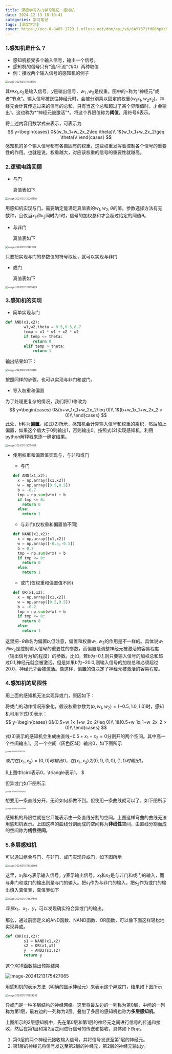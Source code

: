 ```yaml
---
title: 深度学习入门学习笔记：感知机
date: 2024-12-13 18:10:41
categories: 学习笔记
tags: [深度学习]
cover: https://occ-0-8407-1723.1.nflxso.net/dnm/api/v6/6AYY37jfdO6hpXcMjf9Yu5cnmO0/AAAABeNzg-kMHhUBP4AmHnLsrPYzxKHVceLnkwtLhxZlDssj7KjhStloJR6px7EbquZ83uDcygnWkekxysvuNYVzLQ3GyBMRl2PpU7pO.jpg?r=db8
---
```


### 1.感知机是什么？

- 感知机接受多个输入信号，输出一个信号。
- 感知机的信号只有“流/不流“（1/0）两种取值
- 例：接收两个输入信号的感知机的例子

<img src="https://p.ipic.vip/5mvvzl.png" alt="image-20241213111525105" style="zoom:50%;" />

其中$x_1$,$x_2$是输入信号，$y$是输出信号，$w_1$ ,$w_2$是权重。图中的$\circ$称为“神经元”或者“节点”。输入信号被送往神经元时，会被分别乘以固定的权重$(w_1x_1,w_2x_2)$。神经元会计算传送过来的信号的总和，只有当这个总和超过了某个界限值时，才会输出1。这也称为*“神经元被激活”*。将这个界限值称为**阈值**，用符号$\theta$表示。

将上述内容用数学式来表示，可表示为
$$
y=\begin{cases}
0&(w_1x_1+w_2x_2\leq \theta)\\
1&(w_1x_1+w_2x_2\geq \theta)\\
\end{cases}
$$
感知机的多个输入信号都有各自固有的权重，这些权重发挥着控制各个信号的重要性的作用。也就是说，权重越大，对应该权重的信号的重要性就越高。

### 2.逻辑电路回顾

- 与门

  真值表如下

<img src="https://p.ipic.vip/v99kc3.png" alt="image-20241213120241990" style="zoom:50%;" />

用感知机实现与门。需要确定能满足真值表的$w_1,w_2,\theta$的值。参数选择方法有无数种，且仅当$x_1和x_2$同时为1时，信号的加权总和才会超过给定的阈值$\theta$。

- 与非门

  真值表如下

<img src="https://p.ipic.vip/f183li.png" alt="image-20241213121441919" style="zoom:50%;" />

只要把实现与门的参数值的符号取反，就可以实现与非门

- 或门

  真值表如下

<img src="https://p.ipic.vip/er9z5b.png" alt="image-20241213121805929" style="zoom:50%;" />

### 3.感知机的实现

- 简单实现与门

```python
def AND(x1,x2):
        w1,w2,theta = 0.5,0.5,0.7
        temp = x1 * w1 + x2 * w2
        if temp <= theta:
            return 0
        elif temp > theta:
            return 1
```

输出结果如下：

<img src="https://p.ipic.vip/k9w901.png" alt="image-20241213123718914" style="zoom:50%;" />

按照同样的步骤，也可以实现与非门和或门。

- 导入权重和偏置

为了处理更复杂的情况，我们将$(1)$修改为
$$
y=\begin{cases}
0&(b+w_1x_1+w_2x_2\leq 0)\\
1&(b+w_1x_1+w_2x_2 > 0)\\
\end{cases}
$$
此处，$b$称为**偏置**。如式$(2)$所示，感知机会计算输入信号和权重的乘积，然后加上偏置，如果这个值大于0则输出1，否则输出0。按照式$(2)$实现感知机，利用python解释器来逐一确定结果。

<img src="https://p.ipic.vip/syb7m8.png" alt="image-20241213130158159" style="zoom:50%;" />

- 使用权重和偏置值实现与，与非和或门

  - 与门

  ```python
  def AND(x1,x2):
    x = np.array([x1,x2])
    w = np.array([0.5,0.5])
    b = -0.7
    tmp = np.sum(w*x) + b
    if tmp <= 0:
      return 0
    else:
      return 1
  ```

  - 与非门(仅权重和偏置值不同)

  ```python
  def NAND(x1,x2):
    x = np.array([x1,x2])
    w = np.array([-0.5,-0.5])
    b = 0.7
    tmp = np.sum(w*x) + b
    if tmp <= 0:
      return 0
    else:
      return 1
  ```

  - 或门(仅权重和偏置值不同)

  ```python
  def OR(x1,x2):
    x = np.array([x1,x2])
    w = np.array([0.5,0.5])
    b = -0.2
    tmp = np.sum(w*x) + b
    if tmp <= 0:
      return 0
    else:
      return 1
  ```

这里把$-\theta$命名为偏置$b$,但注意，偏置和权重$w_1,w_2$的作用是不一样的。具体说$w_1和w_2$是控制输入信号的重要性的参数，而偏置是调整神经元被激活的容易程度（输出信号为1的程度）的参数。比如，若$b$为$-0.1$,则只要输入信号的加权总和超过$0.1$,神经元就会被激活。但是如果$b$为$-20.0$,则输入信号的加权总和必须超过$20.0$，神经元才会被激活。像这样，偏置的值决定了神经元被激活的容易程度。

### 4.感知机的局限性

用上面的感知机无法实现异或门，原因如下：

将或门的动作情况形象化，假设权重参数为$(b,w_1,w_2) = (-0.5,1.0,1.0)$时，感知机可用下式$(3)$表示：
$$
y=\begin{cases}
0&(0.5+w_1x_1+w_2x_2\leq 0)\\
1&(0.5+w_1x_1+w_2x_2 > 0)\\
\end{cases}
$$
式$(3)$表示的感知机会生成由直线$-0.5+x_1+x_2=0$分割开的两个空间。其中高一个空间输出1，另一个空间（灰色区域）输出0，如下图所示

<img src="https://p.ipic.vip/zgc1p3.png" alt="image-20241213171127710" style="zoom:33%;" />

$或门在(x_1,x_2)=(0,0)时输出0，在(x_1,x_2)为(0,1),(1,0),(1,1)时输出1。$

$上图中\circ表示0，\triangle表示1。 $

但异或门如下图所示

<img src="https://p.ipic.vip/rkc7g5.png" alt="image-20241213171742521" style="zoom: 33%;" />

想要用一条直线分开，无论如何都做不到。但使用一条曲线就可以了，如下图所示

<img src="https://p.ipic.vip/wlt0rc.png" alt="image-20241213172439145" style="zoom:33%;" />

感知机的局限性就在它只能表示由一条直线分割的空间。上图这样弯曲的曲线无法用感知机表示。上图这样的曲线分割而成的空间称为**非线性**空间，由直线分割而成的空间称为**线性空间**。

### 5.多层感知机

可以通过组合与门、与非门、或门实现异或门，如下图所示

<img src="https://p.ipic.vip/akkont.png" alt="image-20241213173335004" style="zoom:50%;" />

这里，$x_1$和$x_2$表示输入信号，$y$表示输出信号。$x_1$和$x_2$是与非门和或门的输入，而与非门和或门的输出则是与门的输入。把$s_1$作为与非门的输入，把$s_2$作为或门的输出填入真值表，真值表如下

<img src="https://p.ipic.vip/mzir1e.png" alt="image-20241213173837892" style="zoom:50%;" />

$观察x_1、x_2、y$，可以发现确实符合异或门的输出。

那么，通过前面定义的AND函数、NAND函数、OR函数，可以像下面这样轻松地实现异或。

```python
def XOR(x1,x2):
        s1 = NAND(x1,x2)
        s2 = OR(x1,x2)
        y  = AND2(s1,s2)
        return y
```

这个XOR函数输出预期结果

![image-20241213175427065](../../../../../../Library/Application%2520Support/typora-user-images/image-20241213175427065.png)

用感知机的表示方法（明确的显示神经元）来表示这个异或门，结果如下图所示

<img src="https://p.ipic.vip/iq9rdq.png" alt="image-20241213175829242" style="zoom:50%;" />

异或门是一种多层结构的神经网络。这里将最左边的一列称为第0层，中间的一列称为第1层，最右边的一列称为2层。叠加了多层的感知机也称为**多层感知机**。

上图所示的2层感知机中，先在第0层和第1层的神经元之间进行信号的传送和接收，然后在第1层和第2层之间进行信号的传送和接收，具体如下所示。

1. 第0层的两个神经元接收输入信号，并将信号发送至第1层的神经元。
2. 第1层的神经元将信号发送至第2层的神经元，第2层的神经元输出$y$。

